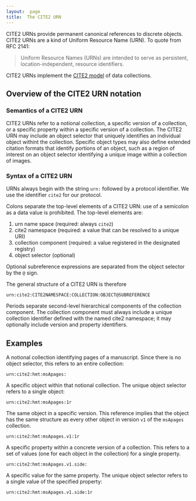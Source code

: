 ```yaml
---
layout:  page
title:  The CITE2 URN
---
```



CITE2 URNs provide permanent canonical references to discrete objects. CITE2 URNs are a kind of Uniform Resource Name (URN). To quote from RFC 2141:

>Uniform Resource Names (URNs) are intended to serve as persistent, location-independent, resource identifiers.


CITE2 URNs implement the [CITE2 model](../cite2) of data collections.


## Overview of the CITE2 URN notation

### Semantics of a CITE2 URN

CITE2 URNs refer to a notional collection, a specific version of a collection, or a specific property within a specific version of a collection.  The CITE2 URN may include an object selector that uniquely identifies an individual object withint the collection.  Specific object types may also define extended citation formats that identify portions of an object, such as a region of interest on an object selector identifying a unique image within a collection of images.

### Syntax of a CITE2 URN


URNs always begin with the string `urn:` followed by a protocol identifier. We use the identifier `cite2` for our protocol.

Colons separate the top-level elements of a CITE2 URN: use of a semicolon as a data value is prohibited. The top-level elements are:


1.  urn name space (required: always `cite2`)
2.  cite2 namespace (required: a value that can be resolved to a unique URI)
3.  collection component (required: a value registered in the designated registry)
4.  object selector (optional)

Optional subreference expressions are separated from the object selector by the `@` sign.

The general structure of a CITE2 URN is therefore

    urn:cite2:CITE2NAMESPACE:COLLECTION:OBJECT@SUBREFERENCE

Periods separate second-level hierarchical components of the collection component.  The collection component must always include a unique collection identifier defined with the named cite2 namespace;  it may optionally include version and property identifiers.

## Examples

A notional collection identifying pages of a manuscript.  Since there is no object selector, this refers to an entire collection:

    urn:cite2:hmt:msApages:

A specific object within that notional collection.  The unique object selector refers to a single object:

    urn:cite2:hmt:msApages:1r


The same object in a specific version.   This reference implies that the object has the same structure as every other object in version `v1` of the `msApages` collection.

    urn:cite2:hmt:msApages.v1:1r

A specific property within a concrete version of a collection.  This refers to a set of values (one for each object in the collection) for a single property.


    urn:cite2:hmt:msApages.v1.side:

A specific value for the same property.  The unique object selector refers to a single value of the specified property:

    urn:cite2:hmt:msApages.v1.side:1r
